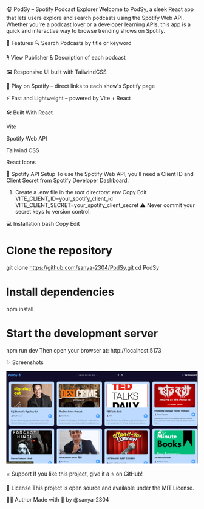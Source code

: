 🎧 PodSy – Spotify Podcast Explorer
Welcome to PodSy, a sleek React app that lets users explore and search podcasts using the Spotify Web API. Whether you're a podcast lover or a developer learning APIs, this app is a quick and interactive way to browse trending shows on Spotify.



🚀 Features
🔍 Search Podcasts by title or keyword

🎙️ View Publisher & Description of each podcast

🖼️ Responsive UI built with TailwindCSS

🔗 Play on Spotify – direct links to each show's Spotify page

⚡ Fast and Lightweight – powered by Vite + React

🛠️ Built With
React

Vite

Spotify Web API

Tailwind CSS

React Icons

🔐 Spotify API Setup
To use the Spotify Web API, you’ll need a Client ID and Client Secret from Spotify Developer Dashboard.

1. Create a .env file in the root directory:
env
Copy
Edit
VITE_CLIENT_ID=your_spotify_client_id
VITE_CLIENT_SECRET=your_spotify_client_secret
⚠️ Never commit your secret keys to version control.

💻 Installation
bash
Copy
Edit
# Clone the repository
git clone https://github.com/sanya-2304/PodSy.git
cd PodSy

# Install dependencies
npm install

# Start the development server
npm run dev
Then open your browser at: http://localhost:5173

✨ Screenshots
<p align="center"> <img src="public/image.png" alt="PodSy Screenshot" width="600"/> </p>
⭐ Support
If you like this project, give it a ⭐ on GitHub!

📄 License
This project is open source and available under the MIT License.

👩‍💻 Author
Made with 💙 by @sanya-2304

